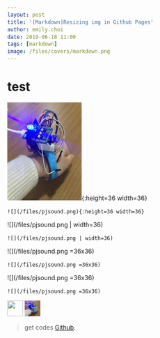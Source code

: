 ```yaml
---
layout: post
title: '[Markdown]Resizing img in Github Pages'
author: emily.choi
date: 2019-06-18 11:00
tags: [markdown]
image: /files/covers/markdown.png
---
```


# test 

![](/files/pjsound.png){:height=36 width=36}
```
![](/files/pjsound.png){:height=36 width=36}
```

![](/files/pjsound.png | width=36)
```
![](/files/pjsound.png | width=36)
```

![](/files/pjsound.png =36x36)
```
![](/files/pjsound.png =36x36)
```

![](/files/pjsound.png =36x36)
```
![](/files/pjsound.png =36x36)
```

<img src="https://camo.githubusercontent.com/..." data-canonical-src="/files/pjsound.png" width="36" height="36" />


<img src="/files/pjsound.png" alt="alt text" width="36" height="36">




> get codes [Github](https://github.com/emily7485/arduino-project-soundDetectwearabledevice).


